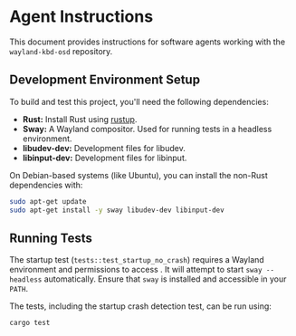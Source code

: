 # Agent Instructions

This document provides instructions for software agents working with the `wayland-kbd-osd` repository.

## Development Environment Setup

To build and test this project, you'll need the following dependencies:

*   **Rust:** Install Rust using [rustup](https://rustup.rs/).
*   **Sway:** A Wayland compositor. Used for running tests in a headless environment.
*   **libudev-dev:** Development files for libudev.
*   **libinput-dev:** Development files for libinput.

On Debian-based systems (like Ubuntu), you can install the non-Rust dependencies with:

```bash
sudo apt-get update
sudo apt-get install -y sway libudev-dev libinput-dev
```

## Running Tests

The startup test (`tests::test_startup_no_crash`) requires a Wayland environment and permissions to access . It will attempt to start `sway --headless` automatically. Ensure that `sway` is installed and accessible in your `PATH`.

The tests, including the startup crash detection test, can be run using:

```bash
cargo test
```

